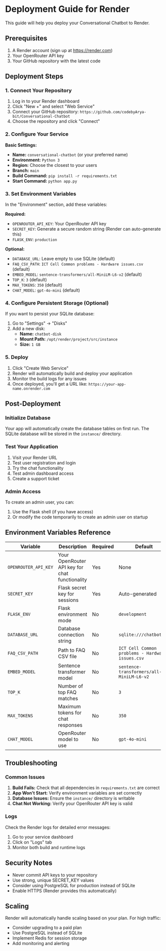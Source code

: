 # Deployment Guide for Render

This guide will help you deploy your Conversational Chatbot to Render.

## Prerequisites

1. A Render account (sign up at https://render.com)
2. Your OpenRouter API key
3. Your GitHub repository with the latest code

## Deployment Steps

### 1. Connect Your Repository

1. Log in to your Render dashboard
2. Click "New +" and select "Web Service"
3. Connect your GitHub repository: `https://github.com/codebyArya-bit/Conversational-Chatbot`
4. Choose the repository and click "Connect"

### 2. Configure Your Service

**Basic Settings:**
- **Name:** `conversational-chatbot` (or your preferred name)
- **Environment:** `Python 3`
- **Region:** Choose the closest to your users
- **Branch:** `main`
- **Build Command:** `pip install -r requirements.txt`
- **Start Command:** `python app.py`

### 3. Set Environment Variables

In the "Environment" section, add these variables:

**Required:**
- `OPENROUTER_API_KEY`: Your OpenRouter API key
- `SECRET_KEY`: Generate a secure random string (Render can auto-generate this)
- `FLASK_ENV`: `production`

**Optional:**
- `DATABASE_URL`: Leave empty to use SQLite (default)
- `FAQ_CSV_PATH`: `ICT Cell Common problems - Hardware issues.csv` (default)
- `EMBED_MODEL`: `sentence-transformers/all-MiniLM-L6-v2` (default)
- `TOP_K`: `3` (default)
- `MAX_TOKENS`: `350` (default)
- `CHAT_MODEL`: `gpt-4o-mini` (default)

### 4. Configure Persistent Storage (Optional)

If you want to persist your SQLite database:

1. Go to "Settings" → "Disks"
2. Add a new disk:
   - **Name:** `chatbot-disk`
   - **Mount Path:** `/opt/render/project/src/instance`
   - **Size:** `1 GB`

### 5. Deploy

1. Click "Create Web Service"
2. Render will automatically build and deploy your application
3. Monitor the build logs for any issues
4. Once deployed, you'll get a URL like: `https://your-app-name.onrender.com`

## Post-Deployment

### Initialize Database

Your app will automatically create the database tables on first run. The SQLite database will be stored in the `instance/` directory.

### Test Your Application

1. Visit your Render URL
2. Test user registration and login
3. Try the chat functionality
4. Test admin dashboard access
5. Create a support ticket

### Admin Access

To create an admin user, you can:
1. Use the Flask shell (if you have access)
2. Or modify the code temporarily to create an admin user on startup

## Environment Variables Reference

| Variable | Description | Required | Default |
|----------|-------------|----------|----------|
| `OPENROUTER_API_KEY` | Your OpenRouter API key for chat functionality | Yes | None |
| `SECRET_KEY` | Flask secret key for sessions | Yes | Auto-generated |
| `FLASK_ENV` | Flask environment mode | No | `development` |
| `DATABASE_URL` | Database connection string | No | `sqlite:///chatbot.db` |
| `FAQ_CSV_PATH` | Path to FAQ CSV file | No | `ICT Cell Common problems - Hardware issues.csv` |
| `EMBED_MODEL` | Sentence transformer model | No | `sentence-transformers/all-MiniLM-L6-v2` |
| `TOP_K` | Number of top FAQ matches | No | `3` |
| `MAX_TOKENS` | Maximum tokens for chat responses | No | `350` |
| `CHAT_MODEL` | OpenRouter model to use | No | `gpt-4o-mini` |

## Troubleshooting

### Common Issues

1. **Build Fails:** Check that all dependencies in `requirements.txt` are correct
2. **App Won't Start:** Verify environment variables are set correctly
3. **Database Issues:** Ensure the `instance/` directory is writable
4. **Chat Not Working:** Verify your OpenRouter API key is valid

### Logs

Check the Render logs for detailed error messages:
1. Go to your service dashboard
2. Click on "Logs" tab
3. Monitor both build and runtime logs

## Security Notes

- Never commit API keys to your repository
- Use strong, unique SECRET_KEY values
- Consider using PostgreSQL for production instead of SQLite
- Enable HTTPS (Render provides this automatically)

## Scaling

Render will automatically handle scaling based on your plan. For high traffic:
- Consider upgrading to a paid plan
- Use PostgreSQL instead of SQLite
- Implement Redis for session storage
- Add monitoring and alerting
